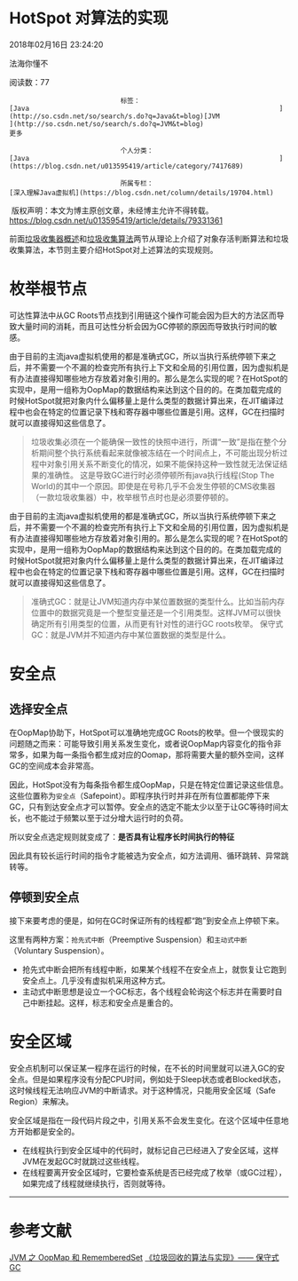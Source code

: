 # HotSpot 对算法的实现

2018年02月16日 23:24:20

法海你懂不

阅读数：77

 								标签： 																[Java																](http://so.csdn.net/so/search/s.do?q=Java&t=blog)[JVM																](http://so.csdn.net/so/search/s.do?q=JVM&t=blog) 							更多

 								个人分类： 																[Java																](https://blog.csdn.net/u013595419/article/category/7417689) 							

 								所属专栏： 																[深入理解Java虚拟机](https://blog.csdn.net/column/details/19704.html) 																 							

 									

​                   					 							 					                   					 					版权声明：本文为博主原创文章，未经博主允许不得转载。					https://blog.csdn.net/u013595419/article/details/79331361				

前面[垃圾收集器概述](http://blog.csdn.net/u013595419/article/details/79330567)和[垃圾收集算法](http://blog.csdn.net/u013595419/article/details/79331119)两节从理论上介绍了对象存活判断算法和垃圾收集算法，本节则主要介绍HotSpot对上述算法的实现规则。

# 枚举根节点

可达性算法中从GC Roots节点找到引用链这个操作可能会因为巨大的方法区而导致大量时间的消耗，而且可达性分析会因为GC停顿的原因而导致执行时间的敏感。

由于目前的主流java虚拟机使用的都是准确式GC，所以当执行系统停顿下来之后，并不需要一个不漏的检查完所有执行上下文和全局的引用位置，因为虚拟机是有办法直接得知哪些地方存放着对象引用的。那么是怎么实现的呢？在HotSpot的实现中，是用一组称为OopMap的数据结构来达到这个目的的。在类加载完成的时候HotSpot就把对象内什么偏移量上是什么类型的数据计算出来，在JIT编译过程中也会在特定的位置记录下栈和寄存器中哪些位置是引用。这样，GC在扫描时就可以直接得知这些信息了。

> 垃圾收集必须在一个能确保一致性的快照中进行，所谓“一致”是指在整个分析期间整个执行系统看起来就像被冻结在一个时间点上，不可能出现分析过程中对象引用关系不断变化的情况，如果不能保持这种一致性就无法保证结果的准确性。 
>    这是导致GC进行时必须停顿所有java执行线程(Stop The World)的其中一个原因。即使是在号称几乎不会发生停顿的CMS收集器（一款垃圾收集器）中，枚举根节点时也是必须要停顿的。

由于目前的主流java虚拟机使用的都是准确式GC，所以当执行系统停顿下来之后，并不需要一个不漏的检查完所有执行上下文和全局的引用位置，因为虚拟机是有办法直接得知哪些地方存放着对象引用的。那么是怎么实现的呢？在HotSpot的实现中，是用一组称为OopMap的数据结构来达到这个目的的。在类加载完成的时候HotSpot就把对象内什么偏移量上是什么类型的数据计算出来，在JIT编译过程中也会在特定的位置记录下栈和寄存器中哪些位置是引用。这样，GC在扫描时就可以直接得知这些信息了。

> 准确式GC：就是让JVM知道内存中某位置数据的类型什么。比如当前内存位置中的数据究竟是一个整型变量还是一个引用类型。这样JVM可以很快确定所有引用类型的位置，从而更有针对性的进行GC roots枚举。 
>     保守式GC：就是JVM并不知道内存中某位置数据的类型是什么。

# 安全点

## 选择安全点

在OopMap协助下，HotSpot可以准确地完成GC  Roots的枚举。但一个很现实的问题随之而来：可能导致引用关系发生变化，或者说OopMap内容变化的指令非常多，如果为每一条指令都生成对应的Oomap，那将需要大量的额外空间，这样GC的空间成本会非常高。

因此，HotSpot没有为每条指令都生成OopMap，只是在特定位置记录这些信息。这些位置称为`安全点`（Safepoint）。即程序执行时并非在所有位置都能停下来GC，只有到达安全点才可以暂停。安全点的选定不能太少以至于让GC等待时间太长，也不能过于频繁以至于过分增大运行时的负荷。

所以安全点选定规则就变成了：**是否具有让程序长时间执行的特征**

因此具有较长运行时间的指令才能被选为安全点，如方法调用、循环跳转、异常跳转等。

## 停顿到安全点

接下来要考虑的便是，如何在GC时保证所有的线程都“跑”到安全点上停顿下来。

这里有两种方案：`抢先式中断`（Preemptive Suspension）和`主动式中断`（Voluntary Suspension）。

- 抢先式中断会把所有线程中断，如果某个线程不在安全点上，就恢复让它跑到安全点上。几乎没有虚拟机采用这种方式。
- 主动式中断思想是设立一个GC标志，各个线程会轮询这个标志并在需要时自己中断挂起。这样，标志和安全点是重合的。

# 安全区域

安全点机制可以保证某一程序在运行的时候，在不长的时间里就可以进入GC的安全点。但是如果程序没有分配CPU时间，例如处于Sleep状态或者Blocked状态，这时候线程无法响应JVM的中断请求。对于这种情况，只能用安全区域（Safe Region）来解决。

安全区域是指在一段代码片段之中，引用关系不会发生变化。在这个区域中任意地方开始都是安全的。

- 在线程执行到安全区域中的代码时，就标记自己已经进入了安全区域，这样JVM在发起GC时就跳过这些线程。
- 在线程要离开安全区域时，它要检查系统是否已经完成了枚举（或GC过程），如果完成了线程就继续执行，否则就等待。

------

# 参考文献

[JVM 之 OopMap 和 RememberedSet](http://dsxwjhf.iteye.com/blog/2201685) 
 [《垃圾回收的算法与实现》—— 保守式GC](https://www.cnblogs.com/suolu/p/6659838.html)